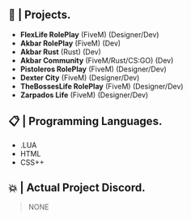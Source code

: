 
## 💼 | Projects.

- **FlexLife RolePlay** (FiveM) (Designer/Dev)
- **Akbar RolePlay** (FiveM) (Dev)
- **Akbar Rust** (Rust) (Dev)
- **Akbar Community** (FiveM/Rust/CS:GO) (Dev)
- **Pistoleros RolePlay** (FiveM) (Designer/Dev)
- **Dexter City** (FiveM) (Designer/Dev)
- **TheBossesLife RolePlay** (FiveM) (Designer/Dev)
- **Zarpados Life** (FiveM) (Designer/Dev)

## 📋 | Programming Languages.

- .LUA
- HTML
- CSS++

## 💥 | Actual Project Discord.

> NONE
